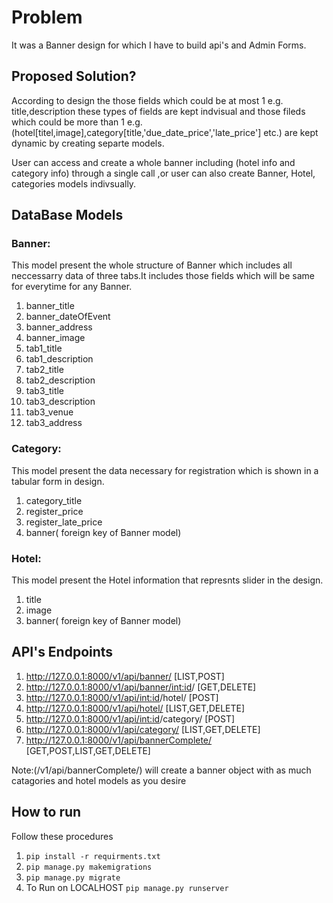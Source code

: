 # Problem
It was a Banner design for which I have to build api's and Admin Forms.

## Proposed Solution?
According to design the those fields  which could be at most 1 e.g. title,description these types of fields are kept 
indvisual and those fileds which could be more than 1 e.g. (hotel[titel,image],category[title,'due_date_price','late_price'] etc.) are kept dynamic by creating separte models.

User can access and create a whole banner including (hotel info and category info) through a single call ,or user can also create Banner, Hotel, categories models indivsually.

## DataBase Models

### Banner:
This model present the whole structure of Banner which includes all neccessarry data of three tabs.It includes those fields which will be same for everytime for any Banner.
  1. banner_title
  2. banner_dateOfEvent
  3. banner_address
  4. banner_image
  5. tab1_title
  6. tab1_description
  7. tab2_title
  8. tab2_description
  9. tab3_title
  10. tab3_description
  11. tab3_venue
  12. tab3_address

### Category:
This model present the data  necessary for registration which is shown in a tabular form in design.
  1. category_title
  2. register_price
  3. register_late_price
  4. banner( foreign key of Banner model)

### Hotel:
This model present the Hotel information that represnts slider in the design.
  1. title
  2. image
  3. banner( foreign key of Banner model)

## API's Endpoints
  1. http://127.0.0.1:8000/v1/api/banner/   [LIST,POST]
  2. http://127.0.0.1:8000/v1/api/banner/<int:id>/   [GET,DELETE]
  3. http://127.0.0.1:8000/v1/api/<int:id>/hotel/   [POST]
  4. http://127.0.0.1:8000/v1/api/hotel/   [LIST,GET,DELETE]
  5. http://127.0.0.1:8000/v1/api/<int:id>/category/   [POST]
  6. http://127.0.0.1:8000/v1/api/category/   [LIST,GET,DELETE]
  7. http://127.0.0.1:8000/v1/api/bannerComplete/   [GET,POST,LIST,GET,DELETE]

Note:(/v1/api/bannerComplete/) will create a banner object with as much catagories and hotel models as you desire <br/>



## How to run
Follow these procedures

  1. `pip install -r requirments.txt`
  2. `pip manage.py makemigrations`
  3. `pip manage.py migrate`
  4. To Run on LOCALHOST `pip manage.py runserver`
